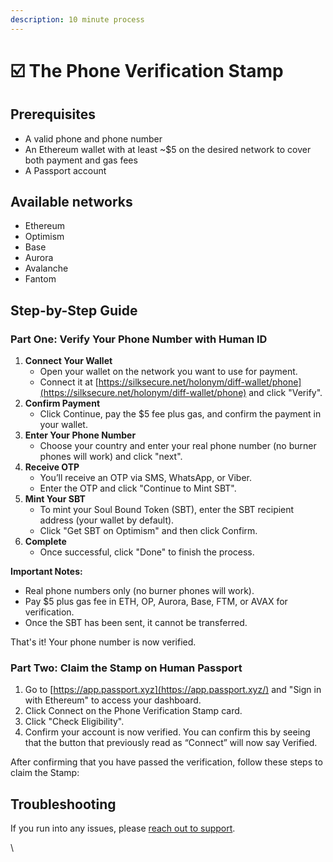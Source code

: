```yaml
---
description: 10 minute process
---
```


# ☑️ The Phone Verification Stamp

## Prerequisites

* A valid phone and phone number
* An Ethereum wallet with at least \~$5 on the desired network to cover both payment and gas fees
* A Passport account

## Available networks

* Ethereum
* Optimism
* Base
* Aurora
* Avalanche
* Fantom

## Step-by-Step Guide

### Part One: Verify Your Phone Number with Human ID

1. **Connect Your Wallet**
   * Open your wallet on the network you want to use for payment.
   * Connect it at [https://silksecure.net/holonym/diff-wallet/phone](https://silksecure.net/holonym/diff-wallet/phone) and click "Verify".
2. **Confirm Payment**
   * Click Continue, pay the $5 fee plus gas, and confirm the payment in your wallet.
3. **Enter Your Phone Number**
   * Choose your country and enter your real phone number (no burner phones will work) and click "next".
4. **Receive OTP**
   * You’ll receive an OTP via SMS, WhatsApp, or Viber.
   * Enter the OTP and click "Continue to Mint SBT".
5. **Mint Your SBT**
   * To mint your Soul Bound Token (SBT), enter the SBT recipient address (your wallet by default).
   * Click "Get SBT on Optimism" and then click Confirm.
6. **Complete**
   * Once successful, click "Done" to finish the process.

**Important Notes:**

* Real phone numbers only (no burner phones will work).
* Pay $5 plus gas fee in ETH, OP, Aurora, Base, FTM, or AVAX for verification.
* Once the SBT has been sent, it cannot be transferred.

That's it! Your phone number is now verified.

### Part Two: Claim the Stamp on Human Passport

1. Go to [https://app.passport.xyz](https://app.passport.xyz/) and "Sign in with Ethereum" to access your dashboard.
2. Click Connect on the Phone Verification Stamp card.
3. Click "Check Eligibility".
4. Confirm your account is now verified. You can confirm this by seeing that the button that previously read as “Connect” will now say Verified.

After confirming that you have passed the verification, follow these steps to claim the Stamp:

## Troubleshooting

If you run into any issues, please [reach out to support](../../need-support.md).&#x20;

\
